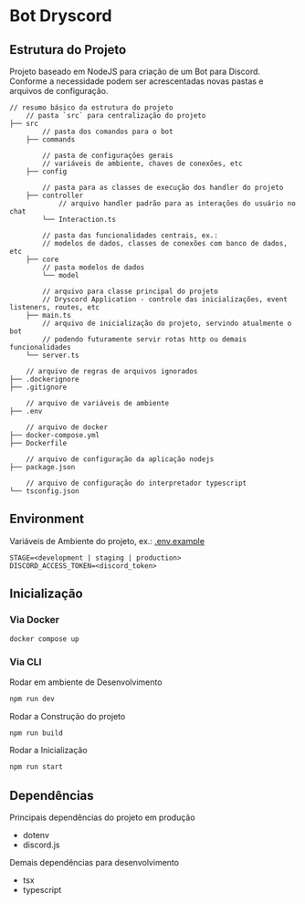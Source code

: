 # Bot Dryscord

## Estrutura do Projeto
Projeto baseado em NodeJS para criação de um Bot para Discord. Conforme a necessidade podem ser acrescentadas novas pastas e arquivos de configuração.

```
// resumo básico da estrutura do projeto
    // pasta `src` para centralização do projeto
├── src
        // pasta dos comandos para o bot
    ├── commands

        // pasta de configurações gerais
        // variáveis de ambiente, chaves de conexões, etc
    ├── config

        // pasta para as classes de execução dos handler do projeto
    ├── controller
            // arquivo handler padrão para as interações do usuário no chat
        └── Interaction.ts

        // pasta das funcionalidades centrais, ex.: 
        // modelos de dados, classes de conexões com banco de dados, etc
    ├── core
        // pasta modelos de dados
        └── model

        // arquivo para classe principal do projeto
        // Dryscord Application - controle das inicializações, event listeners, routes, etc
    ├── main.ts
        // arquivo de inicialização do projeto, servindo atualmente o bot
        // podendo futuramente servir rotas http ou demais funcionalidades
    └── server.ts

    // arquivo de regras de arquivos ignorados
├── .dockerignore
├── .gitignore

    // arquivo de variáveis de ambiente
├── .env

    // arquivo de docker
├── docker-compose.yml
├── Dockerfile

    // arquivo de configuração da aplicação nodejs
├── package.json

    // arquivo de configuração do interpretador typescript
└── tsconfig.json
```

## Environment
Variáveis de Ambiente do projeto, ex.: [.env.example](.env.example)

```
STAGE=<development | staging | production>
DISCORD_ACCESS_TOKEN=<discord_token>
```

## Inicialização
### Via Docker 
```sh
docker compose up
```

### Via CLI
Rodar em ambiente de Desenvolvimento
```sh
npm run dev
```

Rodar a Construção do projeto
```sh
npm run build
```

Rodar a Inicialização 
```sh
npm run start
```

## Dependências
Principais dependências do projeto em produção
- dotenv
- discord.js

Demais dependências para desenvolvimento
- tsx
- typescript
